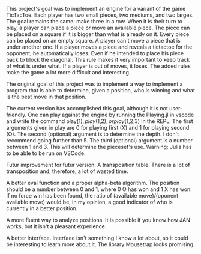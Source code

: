 This project's goal was to implement an engine for a variant of the game TicTacToe.
Each player has two small pieces, two mediums, and two larges. The goal remains the same: make three in a row.
When it is their turn to play, a player can place a piece or move an available piece.
The piece can be placed on a square if it is bigger than what is already on it. Every piece can be placed on an empty square.
A player can't move a piece that is under another one.
If a player moves a piece and reveals a tictactoe for the opponent, he automatically loses. Even if he intended to place his piece back to block the diagonal.
This rule makes it very important to keep track of what is under what.
If a player is out of moves, it loses.
The added rules make the game a lot more difficult and interesting.

The original goal of this project was to implement a way to implement a program that is able to determine, given a position, who is winning and what is the best move in that position.

The current version has accomplished this goal, although it is not user-friendly. One can play against the engine by running the Playing.jl in vscode and write the command play($1), play($1,$2), or play($1,$2,$3) in the REPL.
The first arguments given in play are 0 for playing first (X) and 1 for playing second (O).
The second (optional) argument is to determine the depth. I don't recommend going further than 5.
The third (optional) argument is a number between 1 and 3. This will determine the pieceset's use.
Warning: Julia has to be able to be run on VSCode.

Futur improvement for futur version:
A transposition table.
There is a lot of transposition and, therefore, a lot of wasted time.

A better eval function and a proper alpha-beta algorithm.
The position should be a number between 0 and 1, where 0 O has won and 1 X has won. If no force win has been found, the ratio of (available move)/(oponent available move) would be, in my opinion, a good indicator of who is currently in a better position.

A more fluent way to analyze positions.
It is possible if you know how JAN works, but it isn't a pleasant experience.

A better interface.
Interface isn't something I know a lot about, so it could be interesting to learn more about it. The library Mousetrap looks promising.